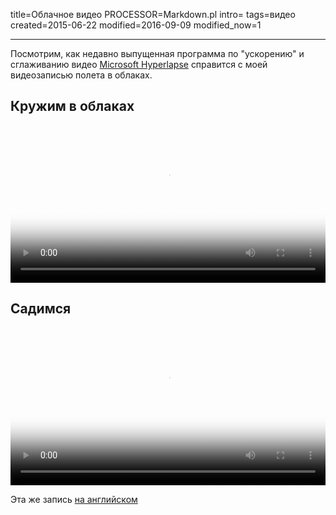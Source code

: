 title=Облачное видео
PROCESSOR=Markdown.pl
intro=
tags=видео
created=2015-06-22
modified=2016-09-09
modified_now=1

<noscript>
<img src="//home.shpakovsky.ru/web/14-06-22-cloud-videos/circling.jpg" style="display:none">
</noscript>


* * *

Посмотрим, как недавно выпущенная программа по "ускорению" и сглаживанию видео
[Microsoft Hyperlapse][ms] справится с моей видеозаписью полета в облаках.

[ms]: http://research.microsoft.com/en-us/um/redmond/projects/hyperlapseapps/


Кружим в облаках
------

<video
	poster="//home.shpakovsky.ru/web/14-06-22-cloud-videos/circling.jpg"
	src=   "//home.shpakovsky.ru/web/14-06-22-cloud-videos/circling.mp4"
	style="width: 100%" controls></video>

Садимся
------

<video
	poster="//home.shpakovsky.ru/web/14-06-22-cloud-videos/landing.jpg"
	src=   "//home.shpakovsky.ru/web/14-06-22-cloud-videos/landing.mp4"
	style="width: 100%" controls></video>

Эта же запись [на английском][en]

[en]: /en/cloud-videos.html
